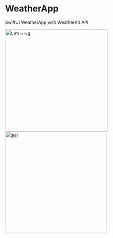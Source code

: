 # WeatherApp

SwiftUI WeatherApp with WeatherKit API 




<p>
<img width="331" alt="いmっっg" src="https://user-images.githubusercontent.com/64409793/201223538-954c1823-43b5-4022-9fa1-4337bdea8c8f.png">


<img width="328" alt="あfl" src="https://user-images.githubusercontent.com/64409793/201223544-34fd5b14-b432-4080-b7c0-575da6e323f0.png">

</p>
